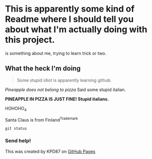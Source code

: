 # This is apparently some kind of Readme where I should tell you about what I'm actually doing with this project.
is something about me, trying to learn trick or two.

## What the heck I'm doing
> Some stupid idiot is apparently learning github.

_Pineapple does not belong to pizza_ Said some stupid italian.

**PINEAPPLE IN PIZZA IS JUST FINE! Stupid italians.**

HOHOHO<sub>4</sub>

Santa Claus is from Finland<sup>Trademark</sup>

```git status```



### Send help!

This was created by KPD87 on
[GitHub Pages](https://pages.github.com/)
